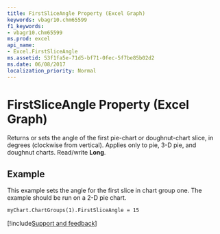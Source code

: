 ```yaml
---
title: FirstSliceAngle Property (Excel Graph)
keywords: vbagr10.chm65599
f1_keywords:
- vbagr10.chm65599
ms.prod: excel
api_name:
- Excel.FirstSliceAngle
ms.assetid: 53f1fa5e-71d5-bf71-0fec-5f7be85b02d2
ms.date: 06/08/2017
localization_priority: Normal
---
```



# FirstSliceAngle Property (Excel Graph)

Returns or sets the angle of the first pie-chart or doughnut-chart slice, in degrees (clockwise from vertical). Applies only to pie, 3-D pie, and doughnut charts. Read/write  **Long**.


## Example

This example sets the angle for the first slice in chart group one. The example should be run on a 2-D pie chart.


```vb
myChart.ChartGroups(1).FirstSliceAngle = 15
```

[!include[Support and feedback](~/includes/feedback-boilerplate.md)]